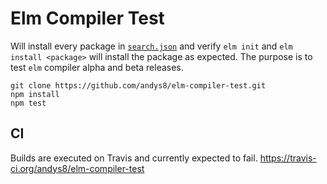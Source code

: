# Elm Compiler Test

Will install every package in [`search.json`](http://package.elm-lang.org/search.json) and verify `elm init` and `elm install <package>` will install the package as expected. The purpose is to test `elm` compiler alpha and beta releases.

```shell
git clone https://github.com/andys8/elm-compiler-test.git
npm install
npm test
```


## CI

Builds are executed on Travis and currently expected to fail.
<https://travis-ci.org/andys8/elm-compiler-test>
